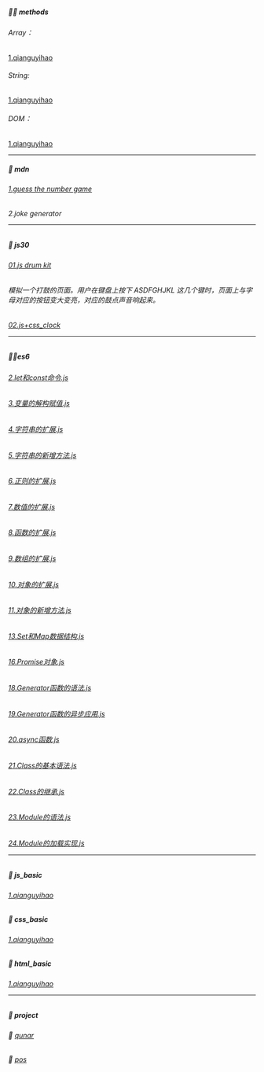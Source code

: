 ##### 🐱‍🏍 methods
###### Array：
[1.qianguyihao](https://github.com/qianguyihao/Web/blob/master/04-JavaScript%E5%9F%BA%E7%A1%80/17-%E6%95%B0%E7%BB%84%E7%9A%84%E5%B8%B8%E8%A7%81%E6%96%B9%E6%B3%95.md)
###### String:
[1.qianguyihao](https://github.com/qianguyihao/Web/blob/master/04-JavaScript%E5%9F%BA%E7%A1%80/13-%E5%86%85%E7%BD%AE%E5%AF%B9%E8%B1%A1%20String%EF%BC%9A%E5%AD%97%E7%AC%A6%E4%B8%B2%E7%9A%84%E5%B8%B8%E8%A7%81%E6%96%B9%E6%B3%95.md)
######  DOM：
[1.qianguyihao](https://github.com/qianguyihao/Web/blob/master/04-JavaScript%E5%9F%BA%E7%A1%80/40-DOM%E7%AE%80%E4%BB%8B%E5%92%8CDOM%E6%93%8D%E4%BD%9C.md)<hr>
##### 🏫 mdn
###### [1.guess the number game](https://github.com/gulu486/learning-path/tree/master/web/mdn/guess%20the%20number%20game)
###### 2.joke generator<hr>
##### 🚀 js30
###### [01.js drum kit](https://github.com/muse8/path/tree/master/web/js30/01.js%20drum%20kit)
###### 模拟一个打鼓的页面。用户在键盘上按下 ASDFGHJKL 这几个键时，页面上与字母对应的按钮变大变亮，对应的鼓点声音响起来。
###### [02.js+css_clock](https://github.com/muse8/path/tree/master/web/js30/02.js%2Bcss_clock)<hr>
##### 🚴‍♂️es6
###### [2.let和const命令.js](https://github.com/muse8/path/blob/master/web/es6/2.let%E5%92%8Cconst%E5%91%BD%E4%BB%A4.js)
###### [3.变量的解构赋值.js](https://github.com/muse8/path/blob/master/web/es6/3.%E5%8F%98%E9%87%8F%E7%9A%84%E8%A7%A3%E6%9E%84%E8%B5%8B%E5%80%BC.js)
###### [4.字符串的扩展.js](https://github.com/muse8/path/blob/master/web/es6/4.%E5%AD%97%E7%AC%A6%E4%B8%B2%E7%9A%84%E6%89%A9%E5%B1%95.js)
###### [5.字符串的新增方法.js](https://github.com/muse8/path/blob/master/web/es6/5.%E5%AD%97%E7%AC%A6%E4%B8%B2%E7%9A%84%E6%96%B0%E5%A2%9E%E6%96%B9%E6%B3%95.js)
###### [6.正则的扩展.js](https://github.com/muse8/path/blob/master/web/es6/6.%E6%AD%A3%E5%88%99%E7%9A%84%E6%89%A9%E5%B1%95.js)
###### [7.数值的扩展.js](https://github.com/muse8/path/blob/master/web/es6/7.%E6%95%B0%E5%80%BC%E7%9A%84%E6%89%A9%E5%B1%95.js)
###### [8.函数的扩展.js](https://github.com/muse8/path/blob/master/web/es6/8.%E5%87%BD%E6%95%B0%E7%9A%84%E6%89%A9%E5%B1%95.js)
###### [9.数组的扩展.js](https://github.com/muse8/path/blob/master/web/es6/9.%E6%95%B0%E7%BB%84%E7%9A%84%E6%89%A9%E5%B1%95.js)
###### [10.对象的扩展.js](https://github.com/muse8/path/blob/master/web/es6/10.%E5%AF%B9%E8%B1%A1%E7%9A%84%E6%89%A9%E5%B1%95.js)
###### [11.对象的新增方法.js](https://github.com/muse8/path/blob/master/web/es6/11.%E5%AF%B9%E8%B1%A1%E7%9A%84%E6%96%B0%E5%A2%9E%E6%96%B9%E6%B3%95.js)
###### [13.Set和Map数据结构.js](https://github.com/muse8/path/blob/master/web/es6/13.Set%E5%92%8CMap%E6%95%B0%E6%8D%AE%E7%BB%93%E6%9E%84.js)
###### [16.Promise对象.js](https://github.com/muse8/path/blob/master/web/es6/16.Promise%E5%AF%B9%E8%B1%A1.js)
###### [18.Generator函数的语法.js](https://github.com/muse8/path/blob/master/web/es6/18.Generator%E5%87%BD%E6%95%B0%E7%9A%84%E8%AF%AD%E6%B3%95.js)
###### [19.Generator函数的异步应用.js](https://github.com/muse8/path/blob/master/web/es6/19.Generator%E5%87%BD%E6%95%B0%E7%9A%84%E5%BC%82%E6%AD%A5%E5%BA%94%E7%94%A8.js)
###### [20.async函数.js](https://github.com/muse8/path/blob/master/web/es6/20.async%E5%87%BD%E6%95%B0.js)
###### [21.Class的基本语法.js](https://github.com/muse8/path/blob/master/web/es6/21.Class%E7%9A%84%E5%9F%BA%E6%9C%AC%E8%AF%AD%E6%B3%95.js)
###### [22.Class的继承.js](https://github.com/muse8/path/blob/master/web/es6/22.Class%E7%9A%84%E7%BB%A7%E6%89%BF.js)
###### [23.Module的语法.js](https://github.com/muse8/path/blob/master/web/es6/23.Module%E7%9A%84%E8%AF%AD%E6%B3%95.js)
###### [24.Module的加载实现.js](https://github.com/muse8/path/blob/master/web/es6/24.Module%E7%9A%84%E5%8A%A0%E8%BD%BD%E5%AE%9E%E7%8E%B0.js)<hr>
##### 🐷 js_basic
###### [1.qianguyihao](https://github.com/qianguyihao/Web/tree/master/04-JavaScript%E5%9F%BA%E7%A1%80)
##### 🐷 css_basic
###### [1.qianguyihao](https://github.com/qianguyihao/Web/tree/master/04-JavaScript%E5%9F%BA%E7%A1%80)
##### 🐷 html_basic
###### [1.qianguyihao](https://github.com/qianguyihao/Web/tree/master/01-HTML)<hr/>
##### 🎈 project
###### 📃 [qunar](https://github.com/gulu486/learning-path/tree/master/project/qunar)
###### 📃 [pos](https://github.com/gulu486/learning-path/tree/master/project/pos)
